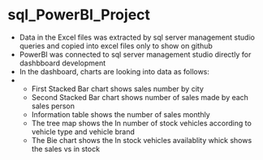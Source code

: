 # sql_PowerBI_Project
- Data in the Excel files was extracted by sql server management studio queries and copied into excel files only to show on github
- PowerBI was connected to sql server management studio directly for dashbboard development
- In the dashboard, charts are looking into data as follows:
- - First Stacked Bar chart shows sales number by city
  - Second Stacked Bar chart shows number of sales made by each sales person
  - Information table shows the number of sales monthly
  - The tree map shows the In number of stock vehicles according to vehicle type and vehicle brand
  - The Bie chart shows the In stock vehicles availablity whick shows the sales vs in stock
    
